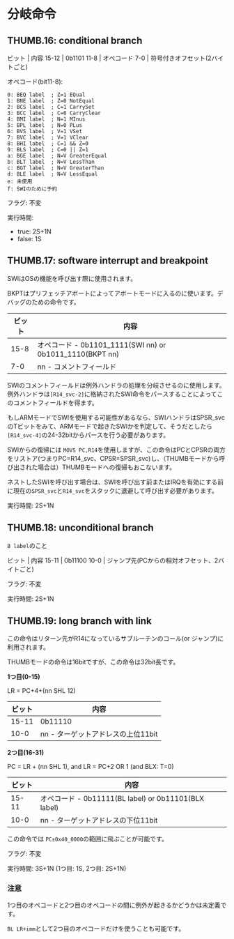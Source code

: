 # 分岐命令

## THUMB.16: conditional branch

ビット | 内容
15-12 | 0b1101
11-8 | オペコード
7-0 | 符号付きオフセット(2バイトごと)

オペコード(bit11-8):

```
0: BEQ label  ; Z=1 EQual
1: BNE label  ; Z=0 NotEqual
2: BCS label  ; C=1 CarrySet
3: BCC label  ; C=0 CarryClear
4: BMI label  ; N=1 MInus
5: BPL label  ; N=0 PLus
6: BVS label  ; V=1 VSet
7: BVC label  ; V=1 VClear
8: BHI label  ; C=1 && Z=0
9: BLS label  ; C=0 || Z=1
a: BGE label  ; N=V GreaterEqual
b: BLT label  ; N=V LessThan
c: BGT label  ; N=V GreaterThan
d: BLE label  ; N=V LessEqual
e: 未使用
f: SWIのために予約
```

フラグ: 不変

実行時間: 

- true: 2S+1N
- false: 1S

## THUMB.17: software interrupt and breakpoint

SWIはOSの機能を呼び出す際に使用されます。 

BKPTはプリフェッチアボートによってアボートモードに入るのに使います。デバッグのための命令です。

ビット | 内容
-- | -- 
15-8 | オペコード - 0b1101_1111(SWI nn) or 0b1011_1110(BKPT nn)
7-0 | nn - コメントフィールド

SWIのコメントフィールドは例外ハンドラの処理を分岐させるのに使用します。例外ハンドラは`[R14_svc-2]`に格納されたSWI命令をパースすることによってこのコメントフィールドを得ます。

もしARMモードでSWIを使用する可能性があるなら、SWIハンドラはSPSR_svcのTビットをみて、ARMモードで起きたSWIかを判定して、そうだとしたら`[R14_svc-4]`の24-32bitからパースを行う必要があります。

SWIからの復帰には `MOVS PC,R14`を使用しますが、この命令はPCとCPSRの両方をリストア(つまりPC=R14_svc、CPSR=SPSR_svc)し、（THUMBモードから呼び出された場合は）THUMBモードへの復帰もおこないます。

ネストしたSWIを呼び出す場合は、SWIを呼び出す前またはIRQを有効にする前に現在の`SPSR_svc`と`R14_svc`をスタックに退避して呼び出す必要があります。

実行時間: 2S+1N

## THUMB.18: unconditional branch

`B label`のこと

ビット | 内容
15-11 | 0b11100
10-0 | ジャンプ先(PCからの相対オフセット、2バイトごと)

フラグ: 不変

実行時間: 2S+1N

## THUMB.19: long branch with link

この命令はリターン先がR14になっているサブルーチンのコール(or ジャンプ)に利用されます。

THUMBモードの命令は16bitですが、この命令は32bit長です。

**1つ目(0-15)**

LR = PC+4+(nn SHL 12)

ビット | 内容
-- | --
15-11 | 0b11110
10-0 | nn - ターゲットアドレスの上位11bit

**2つ目(16-31)**

PC = LR + (nn SHL 1), and LR = PC+2 OR 1 (and BLX: T=0)

ビット | 内容
-- | --
15-11 | オペコード - 0b11111(BL label) or 0b11101(BLX label)
10-0 | nn - ターゲットアドレスの下位11bit

この命令では `PC±0x40_0000`の範囲に飛ぶことが可能です。

フラグ: 不変

実行時間: 3S+1N (1つ目: 1S, 2つ目: 2S+1N)

### 注意

1つ目のオペコードと2つ目のオペコードの間に例外が起きるかどうかは未定義です。

`BL LR+imm`として2つ目のオペコードだけを使うことも可能です。
